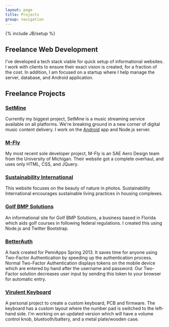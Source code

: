 ```yaml
---
layout: page
title: Projects
group: navigation
---
```

{% include JB/setup %}

## Freelance Web Development

I've developed a tech stack viable for quick setup of informational websites. I work with clients to ensure their exact vision is created, for a fraction of the cost. In addition, I am focused on a startup where I help manage the server, database, and Android application.

## Freelance Projects

### [SetMine](http://setmine.com)

Currently my biggest project, SetMine is a music streaming service available on all platforms. We're breaking ground in a new corner of digital music content delivery. I work on the [Android](https://play.google.com/store/apps/details?id=com.setmine.android) app and Node.js server.

### [M-Fly](http://umich.edu/~mfly)

My most recent sole developer project, M-Fly is an SAE Aero Design team from the University of Michigan. Their website got a complete overhaul, and uses only HTML, CSS, and JQuery.

### [Sustainability International](http://sustainabilityinternational.org)

This website focuses on the beauty of nature in photos. Sustainability International encourages sustainable living practices in housing complexes.

### [Golf BMP Solutions](http://golfbmpsolutions.com)

An informational site for Golf BMP Solutions, a business based in Florida which aids golf courses in following federal regulations. I created this using Node.js and Twitter Bootstrap.

### [BetterAuth](https://www.hackerleague.org/hackathons/pennapps-spring-2013/hacks/betterauth)

A hack created for PennApps Spring 2013. It saves time for anyone using Two-Factor Authentication by speeding up the authentication process. Normal Two-Factor Authentication displays tokens on the mobile device which are entered by hand after the username and password. Our Two-Factor solution decreases user input by sending this token to your browser for automatic entry.

### [Virulent Keyboard](https://github.com/johnfonte/virulent)

A personal project to create a custom keyboard, PCB and firmware. The keyboard has a custom layout where the number pad is switched to the left-hand side. I'm working on an updated version which will have a volume control knob, bluetooth/battery, and a metal plate/wooden case.
